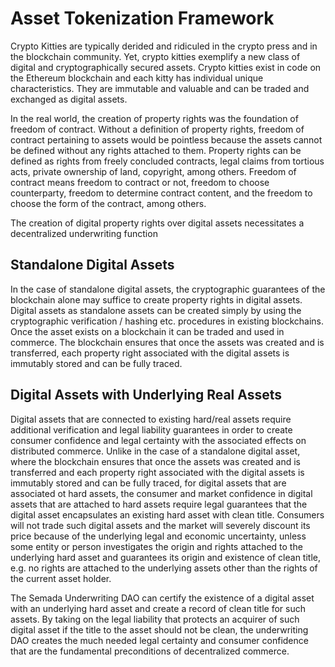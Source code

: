 # Asset Tokenization Framework

Crypto Kitties are typically derided and ridiculed in the crypto press and in the blockchain community. Yet, crypto kitties exemplify a new class of digital and cryptographically secured assets. Crypto kitties exist in code on the Ethereum blockchain and each kitty has individual unique characteristics. They are immutable and valuable and can be traded and exchanged as digital assets.

In the real world, the creation of property rights was the foundation of freedom of contract. Without a definition of property rights, freedom of contract pertaining to assets would be pointless because the assets cannot be defined without any rights attached to them. Property rights can be defined as rights from freely concluded contracts, legal claims from tortious acts, private ownership of land, copyright, among others. Freedom of contract means freedom to contract or not, freedom to choose counterparty, freedom to determine contract content, and the freedom to choose the form of the contract, among others.  


The creation of digital property rights over digital assets necessitates a decentralized  underwriting function



## Standalone Digital Assets

In the case of standalone digital assets, the cryptographic guarantees of the blockchain alone may suffice to create property rights in digital assets. Digital assets as standalone assets can be created simply by using the cryptographic verification / hashing etc. procedures in existing blockchains. Once the asset exists on a blockchain it can be traded and used in commerce. The blockchain ensures that once the assets was created and is transferred, each property right associated with the digital assets is immutably stored and can be fully traced.

## Digital Assets with Underlying Real Assets

Digital assets that are connected to existing hard/real assets require additional verification and legal liability guarantees in order to create consumer confidence and legal certainty with the associated effects on distributed commerce. Unlike in the case of a standalone digital asset, where the blockchain ensures that once the assets was created and is transferred and each property right associated with the digital assets is immutably stored and can be fully traced, for digital assets that are associated ot hard assets, the consumer and market confidence in digital assets that are attached to hard assets require legal guarantees that the digital asset encapsulates an existing hard asset with clean title. Consumers will not trade such digital assets and the market will severely discount its price because of the underlying legal and economic uncertainty, unless some entity or person investigates the origin and rights attached to the underlying hard asset and guarantees its origin and existence of clean title, e.g. no rights are attached to the underlying assets other than the rights of the current asset holder.  


The Semada Underwriting DAO can certify the existence of a digital asset with an underlying hard asset and create a record of clean title for such assets. By taking on the legal liability that protects an acquirer of such digital asset if the title to the asset should not be clean, the underwriting DAO creates the much needed legal certainty and consumer confidence that are the fundamental preconditions of decentralized commerce.  
  


